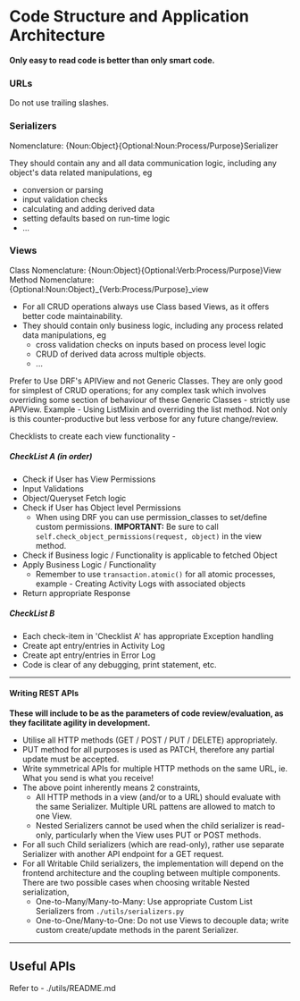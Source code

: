 # Code Structure and Application Architecture

**Only easy to read code is better than only smart code.**

### URLs
Do not use trailing slashes.

### Serializers
Nomenclature: {Noun:Object}{Optional:Noun:Process/Purpose}Serializer
   
They should contain any and all data communication logic, including any object's data related manipulations, eg  
- conversion or parsing
- input validation checks
- calculating and adding derived data
- setting defaults based on run-time logic
- ...

### Views
Class Nomenclature: {Noun:Object}{Optional:Verb:Process/Purpose}View
Method Nomenclature: {Optional:Noun:Object}_{Verb:Process/Purpose}_view

- For all CRUD operations always use Class based Views, as it offers better code maintainability.
- They should contain only business logic, including any process related data manipulations, eg
  - cross validation checks on inputs based on process level logic
  - CRUD of derived data across multiple objects.
  - ...

Prefer to Use DRF's APIView and not Generic Classes. They are only good for simplest of CRUD operations; for any 
complex task which involves overriding some section of behaviour of these Generic Classes - strictly use APIView.
Example - Using ListMixin and overriding the list method. Not only is this counter-productive but less verbose for any
future change/review.

Checklists to create each view functionality -

##### CheckList A (in order)
* Check if User has View Permissions
* Input Validations
* Object/Queryset Fetch logic
* Check if User has Object level Permissions
  - When using DRF you can use permission_classes to set/define custom permissions. **IMPORTANT:** Be sure to call 
  `self.check_object_permissions(request, object)` in the view method.
* Check if Business logic / Functionality is applicable to fetched Object 
* Apply Business Logic / Functionality
  - Remember to use `transaction.atomic()` for all atomic processes, example - Creating Activity Logs with associated 
  objects
* Return appropriate Response

##### CheckList B
* Each check-item in 'Checklist A' has appropriate Exception handling
* Create apt entry/entries in Activity Log
* Create apt entry/entries in Error Log
* Code is clear of any debugging, print statement, etc.

***
#### Writing REST APIs
**These will include to be as the parameters of code review/evaluation, as they facilitate agility in development.**
* Utilise all HTTP methods (GET / POST / PUT / DELETE) appropriately.
* PUT method for all purposes is used as PATCH, therefore any partial update must be accepted. 
* Write symmetrical APIs for multiple HTTP methods on the same URL, ie. What you send is what you receive!
* The above point inherently means 2 constraints,  
  - All HTTP methods in a view (and/or to a URL) should evaluate with the same Serializer. Multiple URL pattens are 
  allowed to match to one View.
  - Nested Serializers cannot be used when the child serializer is read-only, particularly when the View uses PUT or 
  POST methods.   
* For all such Child serializers (which are read-only), rather use separate Serializer with another API endpoint for a
GET request.
* For all Writable Child serializers, the implementation will depend on the frontend architecture and the coupling 
between multiple components. There are two possible cases when choosing writable Nested serialization, 
  - One-to-Many/Many-to-Many: Use appropriate Custom List Serializers from `./utils/serializers.py`
  - One-to-One/Many-to-One: Do not use Views to decouple data; write custom create/update methods in the parent 
  Serializer.   

***
## Useful APIs
Refer to - ./utils/README.md
